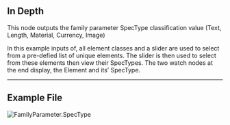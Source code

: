 ## In Depth
This node outputs the family parameter SpecType classification value (Text, Length, Material, Currency, Image)

In this example inputs of, all element classes and a slider are used to select from a pre-defied list of unique elements.  The slider is then used to select from these elements then view their SpecTypes.  The two watch nodes at the end display, the Element and its’ SpecType.

___
## Example File

![FamilyParameter.SpecType](./Revit.Elements.FamilyParameter.SpecType_img.jpg)